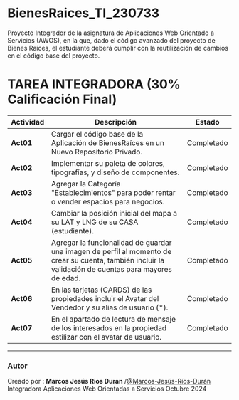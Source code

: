 # BienesRaices_TI_230733
Proyecto Integrador de la asignatura de Aplicaciones Web Orientado a Servicios (AWOS), en la que, dado el código avanzado del proyecto de Bienes Raíces, el estudiante deberá cumplir con la reutilización de cambios en el código base del proyecto.
# TAREA INTEGRADORA (30% Calificación Final)

| Actividad | Descripción | Estado |
|-----------|-------------|--------|
| **Act01** | Cargar el código base de la Aplicación de BienesRaíces en un Nuevo Repositorio Privado. | Completado |
| **Act02** | Implementar su paleta de colores, tipografías, y diseño de componentes. | Completado |
| **Act03** | Agregar la Categoría "Establecimientos" para poder rentar o vender espacios para negocios. | Completado |
| **Act04** | Cambiar la posición inicial del mapa a su LAT y LNG de su CASA (estudiante). |Completado |
| **Act05** | Agregar la funcionalidad de guardar una imagen de perfil al momento de crear su cuenta, también incluir la validación de cuentas para mayores de edad. | Completado |
| **Act06** | En las tarjetas (CARDS) de las propiedades incluir el Avatar del Vendedor y su alias de usuario (*). | Completado |
| **Act07** | En el apartado de lectura de mensaje de los interesados en la propiedad estilizar con el avatar de usuario. | Completado |
***
### Autor
Creado por : **Marcos Jesús Rios Duran** /[@Marcos-Jesús-Ríos-Durán](https://github.com/Marcos-Jesus-Rios-Duran)
Integradora Aplicaciones Web Orientadas a Servicios
Octubre 2024